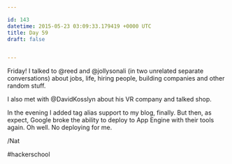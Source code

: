 ```yaml
---

id: 143
datetime: 2015-05-23 03:09:33.179419 +0000 UTC
title: Day 59
draft: false


---
```


Friday! I talked to @reed and @jollysonali (in two unrelated separate conversations) about jobs, life, hiring people, building companies and other random stuff. 

I also met with @DavidKosslyn about his VR company and talked shop.

In the evening I added tag alias support to my blog, finally. But then, as expect, Google broke the ability to deploy to App Engine with their tools again. Oh well. No deploying for me.

/Nat

#hackerschool
